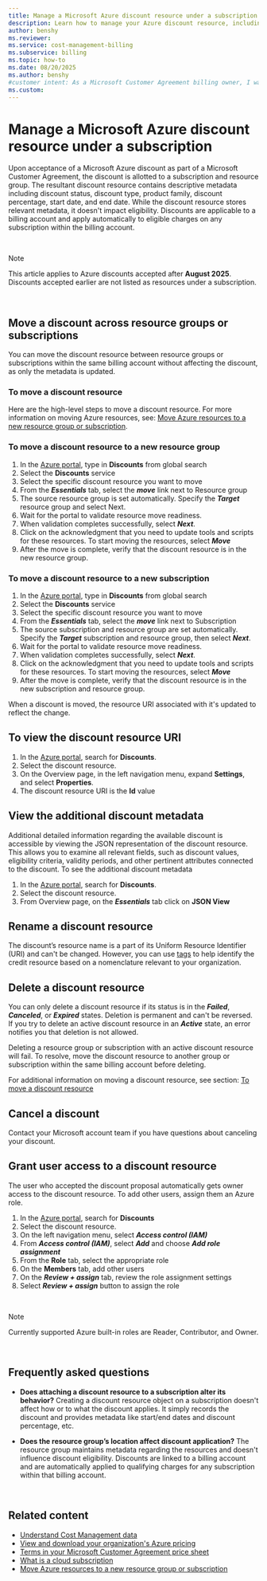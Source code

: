```yaml
---
title: Manage a Microsoft Azure discount resource under a subscription
description: Learn how to manage your Azure discount resource, including moving it across resource groups or subscriptions.
author: benshy
ms.reviewer: 
ms.service: cost-management-billing
ms.subservice: billing
ms.topic: how-to
ms.date: 08/20/2025
ms.author: benshy
#customer intent: As a Microsoft Customer Agreement billing owner, I want learn about managing a Azure discount so that I move the discount when needed.
ms.custom:
---
```


# Manage a Microsoft Azure discount resource under a subscription
Upon acceptance of a Microsoft Azure discount as part of a Microsoft Customer Agreement, the discount is allotted to a subscription and resource group. The resultant discount resource contains descriptive metadata including discount status, discount type, product family, discount percentage, start date, and end date. While the discount resource stores relevant metadata, it doesn't impact eligibility. Discounts are applicable to a billing account and apply automatically to eligible charges on any subscription within the billing account.  


<br>

> [!NOTE]
> This article applies to Azure discounts accepted after **August 2025**. Discounts accepted earlier are not listed as resources under a subscription.

<br>

## Move a discount across resource groups or subscriptions
You can move the discount resource between resource groups or subscriptions within the same billing account without affecting the discount, as only the metadata is updated.
### To move a discount resource
Here are the high-level steps to move a discount resource. For more information on moving Azure resources, see: [Move Azure resources to a new resource group or subscription](../../azure-resource-manager/management/move-resource-group-and-subscription.md).


### To move a discount resource to a new resource group
1.	In the [Azure portal](https://portal.azure.com/), type in **Discounts** from global search
2.	Select the **Discounts** service
3.	Select the specific discount resource you want to move
4.	From the ***Essentials*** tab, select the ***move*** link next to Resource group
5.	The source resource group is set automatically. Specify the ***Target*** resource group and select Next.
6.	Wait for the portal to validate resource move readiness.
7.	When validation completes successfully, select ***Next***.
8.	Click on the acknowledgment that you need to update tools and scripts for these resources. To start moving the resources, select ***Move***
9.	After the move is complete, verify that the discount resource is in the new resource group. 


### To move a discount resource to a new subscription
1.	In the [Azure portal](https://portal.azure.com/), type in **Discounts** from global search
2.	Select the **Discounts** service
3.	Select the specific discount resource you want to move
4.	From the ***Essentials*** tab, select the ***move*** link next to Subscription
5.	The source subscription and resource group are set automatically. Specify the ***Target*** subscription and resource group, then select ***Next***.
6.	Wait for the portal to validate resource move readiness.
7.	When validation completes successfully, select ***Next***.
8.	Click on the acknowledgment that you need to update tools and scripts for these resources. To start moving the resources, select ***Move***
9.	After the move is complete, verify that the discount resource is in the new subscription and resource group. 

When a discount is moved, the resource URI associated with it's updated to reflect the change.


## To view the discount resource URI
1.	In the [Azure portal](https://portal.azure.com/), search for **Discounts**.
2.	Select the discount resource.
3.	On the Overview page, in the left navigation menu, expand **Settings**, and select **Properties**.
4.	The discount resource URI is the **Id** value

## View the additional discount metadata

Additional detailed information regarding the available discount is accessible by viewing the JSON representation of the discount resource. This allows you to examine all relevant fields, such as discount values, eligibility criteria, validity periods, and other pertinent attributes connected to the discount. 
To see the additional discount metadata 
1.	In the [Azure portal](https://portal.azure.com/), search for **Discounts**.
2.	Select the discount resource.
3.	From Overview page, on the ***Essentials*** tab click on **JSON View**


## Rename a discount resource
The discount’s resource name is a part of its Uniform Resource Identifier (URI) and can't be changed. However, you can use [tags](../../azure-resource-manager/management/tag-resources.md) to help identify the credit resource based on a nomenclature relevant to your organization.


## Delete a discount resource 
You can only delete a discount resource if its status is in the ***Failed***, ***Canceled***, or ***Expired*** states. Deletion is permanent and can't be reversed.
If you try to delete an active discount resource in an ***Active*** state, an error notifies you that deletion is not allowed.

Deleting a resource group or subscription with an active discount resource will fail. To resolve, move the discount resource to another group or subscription within the same billing account before deleting.

For additional information on moving a discount resource, see section: [To move a discount resource](#To-move-a-discount-resource)


## Cancel a discount 
Contact your Microsoft account team if you have questions about canceling your discount.


## Grant user access to a discount resource
The user who accepted the discount proposal automatically gets owner access to the discount resource. To add other users, assign them an Azure role.

1.	In the [Azure portal](https://portal.azure.com/), search for **Discounts**
2.	Select the discount resource.
3.	On the left navigation menu, select ***Access control (IAM)***
4.	From ***Access control (IAM)***, select ***Add*** and choose ***Add role assignment*** 
5.	From the **Role** tab, select the appropriate role
6.	On the **Members** tab, add other users
7.	On the ***Review + assign*** tab, review the role assignment settings
8.	Select ***Review + assign*** button to assign the role

<br>

>[!NOTE]
>Currently supported Azure built-in roles are Reader, Contributor, and Owner. 
<br>

## Frequently asked questions
- **Does attaching a discount resource to a subscription alter its behavior?** Creating a discount resource object on a subscription doesn't affect how or to what the discount applies. It simply records the discount and provides metadata like start/end dates and discount percentage, etc.

 - **Does the resource group’s location affect discount application?** The resource group maintains metadata regarding the resources and doesn't influence discount eligibility. Discounts are linked to a billing account and are automatically applied to qualifying charges for any subscription within that billing account.  

<br>

## Related content
 - [Understand Cost Management data](../../cost-management-billing/costs/understand-cost-mgt-data.md)
 - [View and download your organization's Azure pricing](../../cost-management-billing/manage/ea-pricing.md)
 - [Terms in your Microsoft Customer Agreement price sheet](../../cost-management-billing/manage/mca-understand-pricesheet.md)
 - [What is a cloud subscription](../../cost-management-billing/manage/cloud-subscription.md)
 - [Move Azure resources to a new resource group or subscription](../../azure-resource-manager/management/move-resource-group-and-subscription.md)
